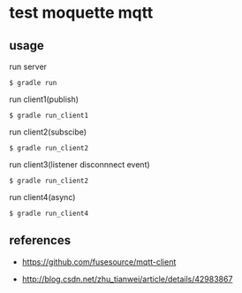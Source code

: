 # test moquette mqtt

## usage

run server

```
$ gradle run
```

run client1(publish)

```
$ gradle run_client1
```

run client2(subscibe)

```
$ gradle run_client2
```

run client3(listener disconnnect event)

```
$ gradle run_client2
```

run client4(async)

```
$ gradle run_client4
```

## references

- https://github.com/fusesource/mqtt-client

- http://blog.csdn.net/zhu_tianwei/article/details/42983867
